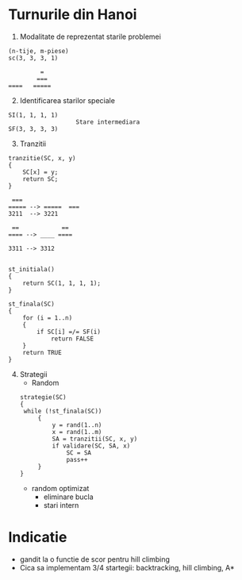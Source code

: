 Turnurile din Hanoi
===================

1. Modalitate de reprezentat starile problemei
```
(n-tije, m-piese)
sc(3, 3, 3, 1)

         =
        ===
====   =====
```

2. Identificarea starilor speciale
```
SI(1, 1, 1, 1)
                   Stare intermediara
SF(3, 3, 3, 3)
```

3. Tranzitii

```
tranzitie(SC, x, y)
{
	SC[x] = y;
	return SC;
}

 ===      
===== --> =====  ===
3211  --> 3221
 
 ==            ==  
==== --> ____ ====

3311 --> 3312


st_initiala()
{
	return SC(1, 1, 1, 1);
}

st_finala(SC)
{
	for (i = 1..n) 
	{
		if SC[i] =/= SF(i)
			return FALSE
	}
	return TRUE
}

```
4. Strategii
   * Random
   ```
   strategie(SC)
   {
   	while (!st_finala(SC))
        {
            y = rand(1..n)
            x = rand(1..m)
            SA = tranzitii(SC, x, y)
            if validare(SC, SA, x)
                SC = SA
                pass++
        }
   }
   ```
   * random optimizat
       - eliminare bucla
       - stari intern

Indicatie
=========
* gandit la o functie de scor pentru hill climbing
* Cica sa implementam 3/4 startegii: backtracking, hill climbing, A* 
